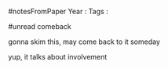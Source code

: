#notesFromPaper
Year   :
Tags   :

#unread comeback

gonna skim this, may come back to it someday

yup, it talks about involvement
